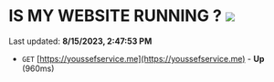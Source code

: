 # IS MY WEBSITE RUNNING ? [![](https://img.shields.io/static/v1?label=Sponsor&message=%E2%9D%A4&logo=GitHub&color=%23fe8e86)](https://github.com/sponsors/<username>)

Last updated: **8/15/2023, 2:47:53 PM**

- `GET` [https://youssefservice.me](https://youssefservice.me) - **Up** (960ms)
